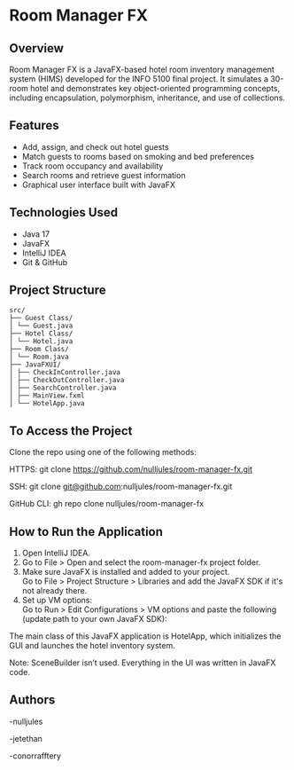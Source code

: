 # Room Manager FX

## Overview
Room Manager FX is a JavaFX-based hotel room inventory management system (HIMS) developed for the INFO 5100 final project. It simulates a 30-room hotel and demonstrates key object-oriented programming concepts, including encapsulation, polymorphism, inheritance, and use of collections.

## Features
- Add, assign, and check out hotel guests
- Match guests to rooms based on smoking and bed preferences
- Track room occupancy and availability
- Search rooms and retrieve guest information
- Graphical user interface built with JavaFX

## Technologies Used
- Java 17
- JavaFX
- IntelliJ IDEA
- Git & GitHub

## Project Structure
```
src/
├── Guest Class/
│ └── Guest.java
├── Hotel Class/
│ └── Hotel.java
├── Room Class/
│ └── Room.java
├── JavaFXUI/
│ ├── CheckInController.java
│ ├── CheckOutController.java
│ ├── SearchController.java
│ ├── MainView.fxml
│ └── HotelApp.java

```
## To Access the Project

Clone the repo using one of the following methods:

HTTPS:
git clone https://github.com/nulljules/room-manager-fx.git

SSH:
git clone git@github.com:nulljules/room-manager-fx.git

GitHub CLI:
gh repo clone nulljules/room-manager-fx

## How to Run the Application

1. Open IntelliJ IDEA.
2. Go to File > Open and select the room-manager-fx project folder.
3. Make sure JavaFX is installed and added to your project.  
   Go to File > Project Structure > Libraries and add the JavaFX SDK if it's not already there.
4. Set up VM options:  
   Go to Run > Edit Configurations > VM options and paste the following (update path to your own JavaFX SDK):

The main class of this JavaFX application is HotelApp, which initializes the GUI and launches the hotel inventory system.

Note: SceneBuilder isn’t used. Everything in the UI was written in JavaFX code.

## Authors

-nulljules

-jetethan

-conorrafftery

